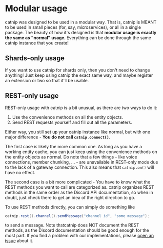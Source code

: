 # Modular usage

catnip was designed to be used in a modular way. That is, catnip is MEANT to be
used in small pieces (for, say, microservices), or all in a single package. The
beauty of how it's designed is that **modular usage is exactly the same as "normal" usage**.
Everything can be done through the same catnip instance that you create!

## Shards-only usage

If you want to use catnip for shards only, then you don't need to change 
anything! Just keep using catnip the exact same way, and maybe register an
extension or two so that it'll be usable.

## REST-only usage

REST-only usage with catnip is a bit unusual, as there are two ways to do it:

1. Use the convenience methods on all the entity objects.
2. Send REST requests yourself and fill out all the parameters.

Either way, you still set up your catnip instance like normal, but with one 
major difference - **You do not call `catnip.connect()`**.

The first case is likely the more common one. As long as you have a working
entity cache, you can just keep using the convenience methods on the entity
objects as normal. Do note that a few things - like voice connections, member
chunking, ... - are unavailable in REST-only mode due to the lack of a gateway
connection. This also means that `catnip.on()` will have no effect.

The second case is a bit more complicated - You have to know what the REST 
methods you want to call are categorized as. catnip organizes REST methods in
the same order as the Discord API documentation, so when in doubt, just check
there to get an idea of the right direction to go. 

To use REST methods directly, you can simply do something like

```Java
catnip.rest().channel().sendMessage("channel id", "some message");
```

to send a message. Note thatcatnip does NOT document the REST methods, as the
Discord documentation should be good enough for the most part. If you find a
problem with our implementations, please
[open an issue](https://github.com/mewna/catnip/issues/new) about it.